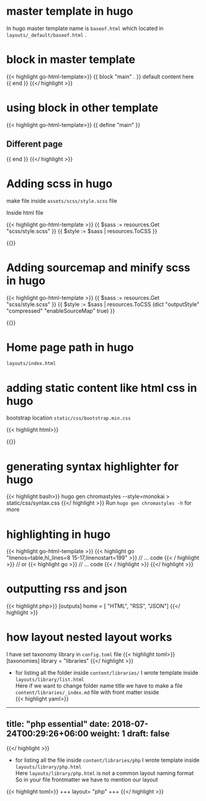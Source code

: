 # master template in hugo
In hugo master template name is `baseof.html` which located in `layouts/_default/baseof.html` .  

# block in master template 
{{< highlight go-html-template>}}
{{ block "main" . }}
default content here
{{ end }}
{{</ highlight >}}

# using block in other template
{{< highlight go-html-template>}}
{{ define "main" }}
	<h2>Different page</h2>
{{ end }}
{{</ highlight >}}

# Adding scss in hugo 

make file inside 	`assets/scss/style.scss` file       

Inside  html file 

{{< highlight go-html-template >}}
{{ $sass := resources.Get "scss/style.scss" }}
{{ $style := $sass | resources.ToCSS }}
<link rel="stylesheet" href="{{ $style.Permalink }}" />
{{</ highlight >}}

# Adding sourcemap and minify scss in hugo 
{{< highlight go-html-template >}}
{{ $sass := resources.Get "scss/style.scss" }}
{{ $style := $sass | resources.ToCSS (dict "outputStyle" "compressed" "enableSourceMap" true) }}
<link rel="stylesheet" href="{{ $style.Permalink }}" />
{{</ highlight >}}

# Home page path in hugo
`layouts/index.html`  

# adding static content like html css in hugo 
bootstrap location `static/css/bootstrap.min.css`

{{< highlight html>}}
<link rel='stylesheet' href='{{.Site.BaseURL}}css/bootstrap.min.css'/>
<!-- or -->
<link rel='stylesheet' href='{{"css/bootstrap.min.css" | relURL}}'/>
{{</ highlight >}}

# generating syntax highlighter for hugo 

{{< highlight bash>}}
hugo gen chromastyles --style=monokai > static/css/syntax.css
{{</ highlight >}}
Run `hugo gen chromastyles -h` for more     

# highlighting in hugo  

{{< highlight go-html-template >}}
	{{< highlight go "linenos=table,hl_lines=8 15-17,linenostart=199" >}}
	// ... code
	{{< / highlight >}}
	// or 
	{{< highlight go >}}
	// ... code
	{{< / highlight >}}
{{</ highlight >}}

# outputting rss and json 
{{< highlight php>}}
[outputs]
home = [ "HTML", "RSS", "JSON"]
{{</ highlight >}}

# how layout nested layout works 

I have set taxonomy library in `config.toml` file 
{{< highlight toml>}}
[taxonomies]
  library = "libraries"
{{</ highlight >}}

* for listing all the folder inside `content/libraries/` I wrote template inside `layouts/library/list.html`    
Here if we want to change folder name title we have to make a file `content/libraries/_index.md` file with front matter inside     
{{< highlight yaml>}}
---
title: "php essential"
date: 2018-07-24T00:29:26+06:00
weight: 1
draft: false
---
{{</ highlight >}}
* for listing all the file inside `content/libraries/php` I wrote template inside `layouts/library/php.html`   
Here `layouts/library/php.html`  is not a common layout naming format So in your file frontmatter we have to mention our layout   

{{< highlight toml>}}
+++
layout= "php"
+++
{{</ highlight >}}























